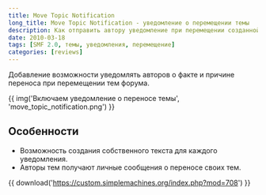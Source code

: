 ```yaml
---
title: Move Topic Notification
long_title: Move Topic Notification - уведомление о перемещении темы
description: Как отправить автору уведомление при перемещении созданной темы.
date: 2010-03-18
tags: [SMF 2.0, темы, уведомления, перемещение]
categories: [reviews]
---
```


Добавление возможности уведомлять авторов о факте и причине переноса при перемещении тем форума.

<!-- more -->

{{ img('Включаем уведомление о переносе темы', 'move_topic_notification.png') }}

## Особенности

* Возможность создания собственного текста для каждого уведомления.
* Авторы тем получают личные сообщения о переносе своих тем.

{{ download('https://custom.simplemachines.org/index.php?mod=708') }}

